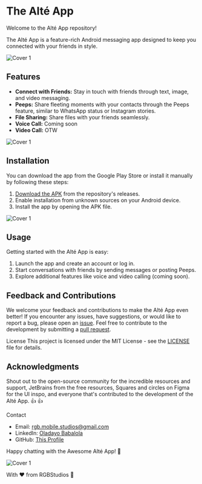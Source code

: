 # The Alté App
Welcome to the Alté App repository!

The Alté App is a feature-rich Android messaging app designed to keep you connected with your friends in style.

![Cover 1](https://github.com/cooncudee/Alte/raw/master/assests/cover1.png)

## Features
- **Connect with Friends:** Stay in touch with friends through text, image, and video messaging.
- **Peeps:** Share fleeting moments with your contacts through the Peeps feature, similar to WhatsApp status or Instagram stories.
- **File Sharing:** Share files with your friends seamlessly.
- **Voice Call:** Coming soon
- **Video Call:** OTW

![Cover 1](https://github.com/cooncudee/Alte/raw/master/assests/onboarding1.png)

## Installation
You can download the app from the Google Play Store or install it manually by following these steps:

1. [Download the APK](https://github.com/cooncudee/Alte/raw/master/app/release/Alte1.0.0.apk) from the repository's releases.
1. Enable installation from unknown sources on your Android device.
1. Install the app by opening the APK file.

![Cover 1](https://github.com/cooncudee/Alte/raw/master/assests/cover2.png)

## Usage
Getting started with the Alté App is easy:

1. Launch the app and create an account or log in.
1. Start conversations with friends by sending messages or posting Peeps.
1. Explore additional features like voice and video calling (coming soon).

## Feedback and Contributions
We welcome your feedback and contributions to make the Alté App even better! If you encounter any issues, have suggestions, or would like to report a bug, please open an [issue](/issues).
Feel free to contribute to the development by submitting a [pull request](/pulls).

License
This project is licensed under the MIT License - see the [LICENSE](/LICENSE.md) file for details.

## Acknowledgments
Shout out to the open-source community for the incredible resources and support, JetBrains from the free resources, Squares and circles on Figma for the UI inspo, and everyone that's contributed to the development of the Alté App. :+1: :+1:

Contact
- Email: rgb.mobile.studios@gmail.com
- LinkedIn: [Oladayo Babalola](https://linkedin.com/in/oladayo-babalola-spt/)
- GitHub: [This Profile](https://github.com/cooncudee/)

Happy chatting with the Awesome Alté App! 🚀

![Cover 1](https://github.com/cooncudee/Alte/raw/master/assests/screens.png)


With ❤️ from RGBStudios 🎨
